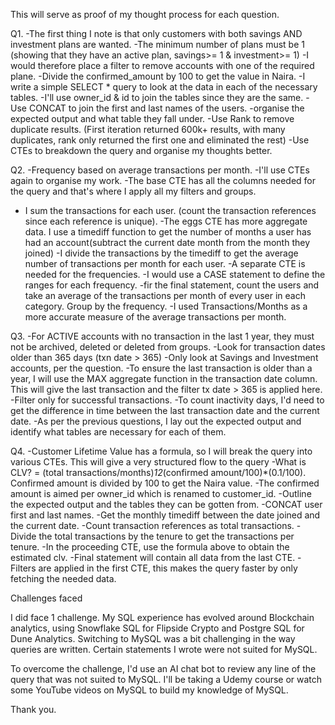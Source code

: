 This will serve as proof of my thought process for each question.

Q1.
-The first thing I note is that only customers with both savings AND investment plans are wanted.
-The minimum number of plans must be 1 (showing that they have an active plan, savings>= 1 & investment>= 1)
-I would therefore place a filter to remove accounts with one of the required plane.
-Divide the confirmed_amount by 100 to get the value in Naira.
-I write a simple SELECT * query to look at the data in each of the necessary tables.
-I'll use owner_id & id to join the tables since they are the same.
-Use CONCAT to join the first and last names of the users.
-organise the expected output and what table they fall under.
-Use Rank to remove duplicate results. (First iteration returned 600k+ results, with many duplicates, rank only returned the first one and eliminated the rest)
-Use CTEs to breakdown the query and organise my thoughts better.

Q2.
-Frequency based on average transactions per month.
-I'll use CTEs again to organise my work.
-The base CTE has all the columns needed for the query and that's where I apply all my filters and groups.
- I sum the transactions for each user. (count the transaction references since each reference is unique).
-The eggs CTE has more aggregate data. I use a timediff function to get the number of months a user has had an account(subtract the current date month from the month they joined)
-I divide the transactions by the timediff to get the average number of transactions per month for each user.
-A separate CTE is needed for the frequencies.
-I would use a CASE statement to define the ranges for each frequency.
-fir the final statement, count the users and take an average of the transactions per month of every user in each category. Group by the frequency.
-I used Transactions/Months as a more accurate measure of the average transactions per month.

Q3.
-For ACTIVE accounts with no transaction in the last 1 year, they must not be archived, deleted or deleted from groups.
-Look for transaction dates older than 365 days (txn date > 365)
-Only look at Savings and Investment accounts, per the question.
-To ensure the last transaction is older than a year, I will use the MAX aggregate function in the transaction date column. This will give the last transaction and the filter tx date > 365 is applied here.
-Filter only for successful transactions.
-To count inactivity days, I'd need to get the difference in time between the last transaction date and the current date.
-As per the previous questions, I lay out the expected output and identify what tables are necessary for each of them.

Q4.
-Customer Lifetime Value has a formula, so I will break the query into various CTEs. This will give a very structured flow to the query 
-What is CLV? = (total transactions/months)*12*(confirmed amount/100)*(0.1/100). Confirmed amount is divided by 100 to get the Naira value.
-The confirmed amount is aimed per owner_id which is renamed to customer_id.
-Outline the expected output and the tables they can be gotten from.
-CONCAT user first and last names.
-Get the monthly timediff between the date joined and the current date.
-Count transaction references as total transactions.
-Divide the total transactions by the tenure to get the transactions per tenure.
-In the proceeding CTE, use the formula above to obtain the estimated clv.
-Final statement will contain all data from the last CTE.
-Filters are applied in the first CTE, this makes the query faster by only fetching the needed data.


Challenges faced

I did face 1 challenge. My SQL experience has evolved around Blockchain analytics, using Snowflake SQL for Flipside Crypto and Postgre SQL for Dune Analytics. Switching to MySQL was a bit challenging in the way queries are written. Certain statements I wrote were not suited for MySQL.

To overcome the challenge, I'd use an AI chat bot to review any line of the query that was not suited to MySQL. I'll be taking a Udemy course or watch some YouTube videos on MySQL to   build my knowledge of MySQL.

Thank you.